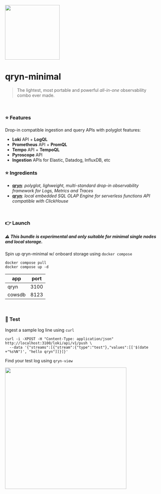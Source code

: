 <img src="https://user-images.githubusercontent.com/1423657/218816262-e0e8d7ad-44d0-4a7d-9497-0d383ed78b83.png" width=180>

# qryn-minimal

> The lightest, most portable and powerful _all-in-one_ observability combo ever made.

<br>

### ⭐ Features
Drop-in compatible ingestion and query APIs with polyglot features:
- **Loki** API + **LogQL**
- **Prometheus** API + **PromQL**
- **Tempo** API + **TempoQL**
- **Pyroscope** API
- **Ingestion** APIs for Elastic, Datadog, InfluxDB, etc

### ⭐ Ingredients
- **[qryn](https://github.com/metrico/qryn)**: _polyglot, lighweight, multi-standard drop-in observability framework for Logs, Metrics and Traces_
- **[qryn](https://github.com/cowsdb/cowsdb)**: _local embedded SQL OLAP Engine for serverless functions API compatible with ClickHouse_


<br>

### 👉 Launch

##### ⚠️ This bundle is experimental and only suitable for minimal single nodes and local storage.

Spin up qryn-minimal w/ onboard storage using `docker compose`
```
docker compose pull
docker compose up -d
```

| app | port |
|---|---|
| qryn | 3100 |
| cowsdb | 8123 |

<br>

### 🔎 Test
Ingest a sample log line using `curl`
```
curl -i -XPOST -H "Content-Type: application/json" http://localhost:3100/loki/api/v1/push \
  --data '{"streams":[{"stream":{"type":"test"},"values":[['$(date +"%s%N")', "hello qryn"]]}]}'
```

Find your test log using `qryn-view`

<img src="https://github.com/metrico/qryn-minimal/assets/1423657/d05e0442-08de-486c-85de-e3d69b87716c" width=400 >
